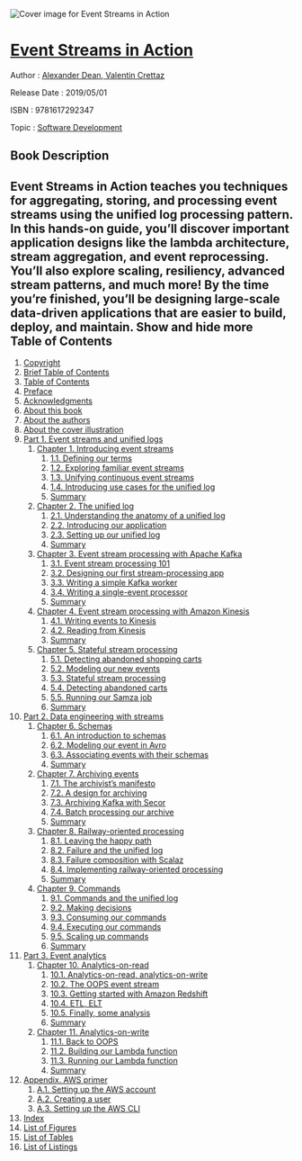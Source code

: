 ![Cover image for Event Streams in Action](https://imgdetail.ebookreading.net/cover/cover/20200215/EB9781617292347.jpg)

[Event Streams in Action](https://ebookreading.net/view/book/Event+Streams+in+Action-EB9781617292347_1.html "Event Streams in Action")
====================================================================================================================

Author : [Alexander Dean](https://ebookreading.net/search/author/Alexander+Dean),[ Valentin Crettaz](https://ebookreading.net/search/author/+Valentin+Crettaz)

Release Date : 2019/05/01

ISBN : 9781617292347

Topic : [Software Development](https://ebookreading.net/search/category/software-development)

Book Description
-----------------

 Event Streams in Action teaches you techniques for aggregating, storing, and processing event streams using the unified log processing pattern. In this hands-on guide, you’ll discover important application designs like the lambda architecture, stream aggregation, and event reprocessing. You’ll also explore scaling, resiliency, advanced stream patterns, and much more! By the time you’re finished, you’ll be designing large-scale data-driven applications that are easier to build, deploy, and maintain.
        Show and hide more                
Table of Contents
-----------------

1. [Copyright](https://ebookreading.net/view/book/Event+Streams+in+Action-EB9781617292347_3.html)
1. [Brief Table of Contents](https://ebookreading.net/view/book/Event+Streams+in+Action-EB9781617292347_4.html)
1. [Table of Contents](https://ebookreading.net/view/book/Event+Streams+in+Action-EB9781617292347_5.html)
1. [Preface](https://ebookreading.net/view/book/Event+Streams+in+Action-EB9781617292347_6.html)
1. [Acknowledgments](https://ebookreading.net/view/book/Event+Streams+in+Action-EB9781617292347_7.html)
1. [About this book](https://ebookreading.net/view/book/Event+Streams+in+Action-EB9781617292347_8.html)
1. [About the authors](https://ebookreading.net/view/book/Event+Streams+in+Action-EB9781617292347_9.html)
1. [About the cover illustration](https://ebookreading.net/view/book/Event+Streams+in+Action-EB9781617292347_10.html)
1. [Part 1. Event streams and unified logs](https://ebookreading.net/view/book/Event+Streams+in+Action-EB9781617292347_11.html)
    1. [Chapter 1. Introducing event streams](https://ebookreading.net/view/book/Event+Streams+in+Action-EB9781617292347_12.html)
        1. [1.1. Defining our terms](https://ebookreading.net/view/book/Event+Streams+in+Action-EB9781617292347_12.html#ch01lev1sec1)
        1. [1.2. Exploring familiar event streams](https://ebookreading.net/view/book/Event+Streams+in+Action-EB9781617292347_12.html#ch01lev1sec2)
        1. [1.3. Unifying continuous event streams](https://ebookreading.net/view/book/Event+Streams+in+Action-EB9781617292347_12.html#ch01lev1sec3)
        1. [1.4. Introducing use cases for the unified log](https://ebookreading.net/view/book/Event+Streams+in+Action-EB9781617292347_12.html#ch01lev1sec4)
        1. [Summary](https://ebookreading.net/view/book/Event+Streams+in+Action-EB9781617292347_12.html#ch01lev1sec5)
    1. [Chapter 2. The unified log](https://ebookreading.net/view/book/Event+Streams+in+Action-EB9781617292347_13.html)
        1. [2.1. Understanding the anatomy of a unified log](https://ebookreading.net/view/book/Event+Streams+in+Action-EB9781617292347_13.html#ch02lev1sec1)
        1. [2.2. Introducing our application](https://ebookreading.net/view/book/Event+Streams+in+Action-EB9781617292347_13.html#ch02lev1sec2)
        1. [2.3. Setting up our unified log](https://ebookreading.net/view/book/Event+Streams+in+Action-EB9781617292347_13.html#ch02lev1sec3)
        1. [Summary](https://ebookreading.net/view/book/Event+Streams+in+Action-EB9781617292347_13.html#ch02lev1sec4)
    1. [Chapter 3. Event stream processing with Apache Kafka](https://ebookreading.net/view/book/Event+Streams+in+Action-EB9781617292347_14.html)
        1. [3.1. Event stream processing 101](https://ebookreading.net/view/book/Event+Streams+in+Action-EB9781617292347_14.html#ch03lev1sec1)
        1. [3.2. Designing our first stream-processing app](https://ebookreading.net/view/book/Event+Streams+in+Action-EB9781617292347_14.html#ch03lev1sec2)
        1. [3.3. Writing a simple Kafka worker](https://ebookreading.net/view/book/Event+Streams+in+Action-EB9781617292347_14.html#ch03lev1sec3)
        1. [3.4. Writing a single-event processor](https://ebookreading.net/view/book/Event+Streams+in+Action-EB9781617292347_14.html#ch03lev1sec4)
        1. [Summary](https://ebookreading.net/view/book/Event+Streams+in+Action-EB9781617292347_14.html#ch03lev1sec5)
    1. [Chapter 4. Event stream processing with Amazon Kinesis](https://ebookreading.net/view/book/Event+Streams+in+Action-EB9781617292347_15.html)
        1. [4.1. Writing events to Kinesis](https://ebookreading.net/view/book/Event+Streams+in+Action-EB9781617292347_15.html#ch04lev1sec1)
        1. [4.2. Reading from Kinesis](https://ebookreading.net/view/book/Event+Streams+in+Action-EB9781617292347_15.html#ch04lev1sec2)
        1. [Summary](https://ebookreading.net/view/book/Event+Streams+in+Action-EB9781617292347_15.html#ch04lev1sec3)
    1. [Chapter 5. Stateful stream processing](https://ebookreading.net/view/book/Event+Streams+in+Action-EB9781617292347_16.html)
        1. [5.1. Detecting abandoned shopping carts](https://ebookreading.net/view/book/Event+Streams+in+Action-EB9781617292347_16.html#ch05lev1sec1)
        1. [5.2. Modeling our new events](https://ebookreading.net/view/book/Event+Streams+in+Action-EB9781617292347_16.html#ch05lev1sec2)
        1. [5.3. Stateful stream processing](https://ebookreading.net/view/book/Event+Streams+in+Action-EB9781617292347_16.html#ch05lev1sec3)
        1. [5.4. Detecting abandoned carts](https://ebookreading.net/view/book/Event+Streams+in+Action-EB9781617292347_16.html#ch05lev1sec4)
        1. [5.5. Running our Samza job](https://ebookreading.net/view/book/Event+Streams+in+Action-EB9781617292347_16.html#ch05lev1sec5)
        1. [Summary](https://ebookreading.net/view/book/Event+Streams+in+Action-EB9781617292347_16.html#ch05lev1sec6)
1. [Part 2. Data engineering with streams](https://ebookreading.net/view/book/Event+Streams+in+Action-EB9781617292347_17.html)
    1. [Chapter 6. Schemas](https://ebookreading.net/view/book/Event+Streams+in+Action-EB9781617292347_18.html)
        1. [6.1. An introduction to schemas](https://ebookreading.net/view/book/Event+Streams+in+Action-EB9781617292347_18.html#ch06lev1sec1)
        1. [6.2. Modeling our event in Avro](https://ebookreading.net/view/book/Event+Streams+in+Action-EB9781617292347_18.html#ch06lev1sec2)
        1. [6.3. Associating events with their schemas](https://ebookreading.net/view/book/Event+Streams+in+Action-EB9781617292347_18.html#ch06lev1sec3)
        1. [Summary](https://ebookreading.net/view/book/Event+Streams+in+Action-EB9781617292347_18.html#ch06lev1sec4)
    1. [Chapter 7. Archiving events](https://ebookreading.net/view/book/Event+Streams+in+Action-EB9781617292347_19.html)
        1. [7.1. The archivist’s manifesto](https://ebookreading.net/view/book/Event+Streams+in+Action-EB9781617292347_19.html#ch07lev1sec1)
        1. [7.2. A design for archiving](https://ebookreading.net/view/book/Event+Streams+in+Action-EB9781617292347_19.html#ch07lev1sec2)
        1. [7.3. Archiving Kafka with Secor](https://ebookreading.net/view/book/Event+Streams+in+Action-EB9781617292347_19.html#ch07lev1sec3)
        1. [7.4. Batch processing our archive](https://ebookreading.net/view/book/Event+Streams+in+Action-EB9781617292347_19.html#ch07lev1sec4)
        1. [Summary](https://ebookreading.net/view/book/Event+Streams+in+Action-EB9781617292347_19.html#ch07lev1sec5)
    1. [Chapter 8. Railway-oriented processing](https://ebookreading.net/view/book/Event+Streams+in+Action-EB9781617292347_20.html)
        1. [8.1. Leaving the happy path](https://ebookreading.net/view/book/Event+Streams+in+Action-EB9781617292347_20.html#ch08lev1sec1)
        1. [8.2. Failure and the unified log](https://ebookreading.net/view/book/Event+Streams+in+Action-EB9781617292347_20.html#ch08lev1sec2)
        1. [8.3. Failure composition with Scalaz](https://ebookreading.net/view/book/Event+Streams+in+Action-EB9781617292347_20.html#ch08lev1sec3)
        1. [8.4. Implementing railway-oriented processing](https://ebookreading.net/view/book/Event+Streams+in+Action-EB9781617292347_20.html#ch08lev1sec4)
        1. [Summary](https://ebookreading.net/view/book/Event+Streams+in+Action-EB9781617292347_20.html#ch08lev1sec5)
    1. [Chapter 9. Commands](https://ebookreading.net/view/book/Event+Streams+in+Action-EB9781617292347_21.html)
        1. [9.1. Commands and the unified log](https://ebookreading.net/view/book/Event+Streams+in+Action-EB9781617292347_21.html#ch09lev1sec1)
        1. [9.2. Making decisions](https://ebookreading.net/view/book/Event+Streams+in+Action-EB9781617292347_21.html#ch09lev1sec2)
        1. [9.3. Consuming our commands](https://ebookreading.net/view/book/Event+Streams+in+Action-EB9781617292347_21.html#ch09lev1sec3)
        1. [9.4. Executing our commands](https://ebookreading.net/view/book/Event+Streams+in+Action-EB9781617292347_21.html#ch09lev1sec4)
        1. [9.5. Scaling up commands](https://ebookreading.net/view/book/Event+Streams+in+Action-EB9781617292347_21.html#ch09lev1sec5)
        1. [Summary](https://ebookreading.net/view/book/Event+Streams+in+Action-EB9781617292347_21.html#ch09lev1sec6)
1. [Part 3. Event analytics](https://ebookreading.net/view/book/Event+Streams+in+Action-EB9781617292347_22.html)
    1. [Chapter 10. Analytics-on-read](https://ebookreading.net/view/book/Event+Streams+in+Action-EB9781617292347_23.html)
        1. [10.1. Analytics-on-read, analytics-on-write](https://ebookreading.net/view/book/Event+Streams+in+Action-EB9781617292347_23.html#ch10lev1sec1)
        1. [10.2. The OOPS event stream](https://ebookreading.net/view/book/Event+Streams+in+Action-EB9781617292347_23.html#ch10lev1sec2)
        1. [10.3. Getting started with Amazon Redshift](https://ebookreading.net/view/book/Event+Streams+in+Action-EB9781617292347_23.html#ch10lev1sec3)
        1. [10.4. ETL, ELT](https://ebookreading.net/view/book/Event+Streams+in+Action-EB9781617292347_23.html#ch10lev1sec4)
        1. [10.5. Finally, some analysis](https://ebookreading.net/view/book/Event+Streams+in+Action-EB9781617292347_23.html#ch10lev1sec5)
        1. [Summary](https://ebookreading.net/view/book/Event+Streams+in+Action-EB9781617292347_23.html#ch10lev1sec6)
    1. [Chapter 11. Analytics-on-write](https://ebookreading.net/view/book/Event+Streams+in+Action-EB9781617292347_24.html)
        1. [11.1. Back to OOPS](https://ebookreading.net/view/book/Event+Streams+in+Action-EB9781617292347_24.html#ch11lev1sec1)
        1. [11.2. Building our Lambda function](https://ebookreading.net/view/book/Event+Streams+in+Action-EB9781617292347_24.html#ch11lev1sec2)
        1. [11.3. Running our Lambda function](https://ebookreading.net/view/book/Event+Streams+in+Action-EB9781617292347_24.html#ch11lev1sec3)
        1. [Summary](https://ebookreading.net/view/book/Event+Streams+in+Action-EB9781617292347_24.html#ch11lev1sec4)
1. [Appendix. AWS primer](https://ebookreading.net/view/book/Event+Streams+in+Action-EB9781617292347_25.html)
    1. [A.1. Setting up the AWS account](https://ebookreading.net/view/book/Event+Streams+in+Action-EB9781617292347_26.html)
    1. [A.2. Creating a user](https://ebookreading.net/view/book/Event+Streams+in+Action-EB9781617292347_27.html)
    1. [A.3. Setting up the AWS CLI](https://ebookreading.net/view/book/Event+Streams+in+Action-EB9781617292347_28.html)
1. [Index](https://ebookreading.net/view/book/Event+Streams+in+Action-EB9781617292347_29.html)
1. [List of Figures](https://ebookreading.net/view/book/Event+Streams+in+Action-EB9781617292347_30.html)
1. [List of Tables](https://ebookreading.net/view/book/Event+Streams+in+Action-EB9781617292347_31.html)
1. [List of Listings](https://ebookreading.net/view/book/Event+Streams+in+Action-EB9781617292347_32.html)
